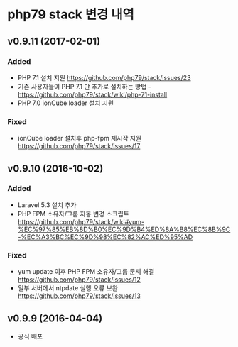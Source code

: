 # php79 stack 변경 내역

## v0.9.11 (2017-02-01)

### Added
- PHP 7.1 설치 지원 https://github.com/php79/stack/issues/23
 - 기존 사용자들이 PHP 7.1 만 추가로 설치하는 방법 - https://github.com/php79/stack/wiki/php-71-install
- PHP 7.0 ionCube loader 설치 지원

### Fixed
- ionCube loader 설치후 php-fpm 재시작 지원 https://github.com/php79/stack/issues/17

## v0.9.10 (2016-10-02)

### Added
- Laravel 5.3 설치 추가
- PHP FPM 소유자/그룹 자동 변경 스크립트 https://github.com/php79/stack/wiki#yum-%EC%97%85%EB%8D%B0%EC%9D%B4%ED%8A%B8%EC%8B%9C-%EC%A3%BC%EC%9D%98%EC%82%AC%ED%95%AD

### Fixed
- yum update 이후 PHP FPM 소유자/그룹 문제 해결 https://github.com/php79/stack/issues/12
- 일부 서버에서 ntpdate 실행 오류 보완 https://github.com/php79/stack/issues/13 

## v0.9.9 (2016-04-04)

- 공식 배포 
